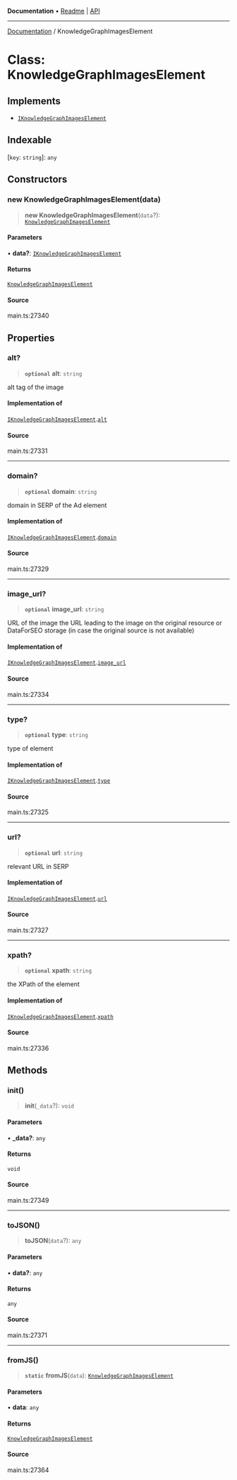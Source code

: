 **Documentation** • [Readme](../README.md) \| [API](../globals.md)

***

[Documentation](../README.md) / KnowledgeGraphImagesElement

# Class: KnowledgeGraphImagesElement

## Implements

- [`IKnowledgeGraphImagesElement`](../interfaces/IKnowledgeGraphImagesElement.md)

## Indexable

 \[`key`: `string`\]: `any`

## Constructors

### new KnowledgeGraphImagesElement(data)

> **new KnowledgeGraphImagesElement**(`data`?): [`KnowledgeGraphImagesElement`](KnowledgeGraphImagesElement.md)

#### Parameters

• **data?**: [`IKnowledgeGraphImagesElement`](../interfaces/IKnowledgeGraphImagesElement.md)

#### Returns

[`KnowledgeGraphImagesElement`](KnowledgeGraphImagesElement.md)

#### Source

main.ts:27340

## Properties

### alt?

> **`optional`** **alt**: `string`

alt tag of the image

#### Implementation of

[`IKnowledgeGraphImagesElement`](../interfaces/IKnowledgeGraphImagesElement.md).[`alt`](../interfaces/IKnowledgeGraphImagesElement.md#alt)

#### Source

main.ts:27331

***

### domain?

> **`optional`** **domain**: `string`

domain in SERP of the Ad element

#### Implementation of

[`IKnowledgeGraphImagesElement`](../interfaces/IKnowledgeGraphImagesElement.md).[`domain`](../interfaces/IKnowledgeGraphImagesElement.md#domain)

#### Source

main.ts:27329

***

### image\_url?

> **`optional`** **image\_url**: `string`

URL of the image
the URL leading to the image on the original resource or DataForSEO storage (in case the original source is not available)

#### Implementation of

[`IKnowledgeGraphImagesElement`](../interfaces/IKnowledgeGraphImagesElement.md).[`image_url`](../interfaces/IKnowledgeGraphImagesElement.md#image_url)

#### Source

main.ts:27334

***

### type?

> **`optional`** **type**: `string`

type of element

#### Implementation of

[`IKnowledgeGraphImagesElement`](../interfaces/IKnowledgeGraphImagesElement.md).[`type`](../interfaces/IKnowledgeGraphImagesElement.md#type)

#### Source

main.ts:27325

***

### url?

> **`optional`** **url**: `string`

relevant URL in SERP

#### Implementation of

[`IKnowledgeGraphImagesElement`](../interfaces/IKnowledgeGraphImagesElement.md).[`url`](../interfaces/IKnowledgeGraphImagesElement.md#url)

#### Source

main.ts:27327

***

### xpath?

> **`optional`** **xpath**: `string`

the XPath of the element

#### Implementation of

[`IKnowledgeGraphImagesElement`](../interfaces/IKnowledgeGraphImagesElement.md).[`xpath`](../interfaces/IKnowledgeGraphImagesElement.md#xpath)

#### Source

main.ts:27336

## Methods

### init()

> **init**(`_data`?): `void`

#### Parameters

• **\_data?**: `any`

#### Returns

`void`

#### Source

main.ts:27349

***

### toJSON()

> **toJSON**(`data`?): `any`

#### Parameters

• **data?**: `any`

#### Returns

`any`

#### Source

main.ts:27371

***

### fromJS()

> **`static`** **fromJS**(`data`): [`KnowledgeGraphImagesElement`](KnowledgeGraphImagesElement.md)

#### Parameters

• **data**: `any`

#### Returns

[`KnowledgeGraphImagesElement`](KnowledgeGraphImagesElement.md)

#### Source

main.ts:27364
